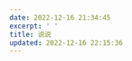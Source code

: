 ```yaml
---
date: 2022-12-16 21:34:45
excerpt: ' '
title: 说说
updated: 2022-12-16 22:15:36
---
```

<script src="https://cdn.jsdelivr.net/npm/qexo-static@1.5.0/hexo/talks.min.js"></script>

<link rel="stylesheet" href="https://cdn.jsdelivr.net/npm/qexo-static@1.5.0/hexo/talks.min.css">
<div id="qexot"></div>
<script>showQexoTalks("qexot", "https://friendlinks.pages.dev", 5)</script>
